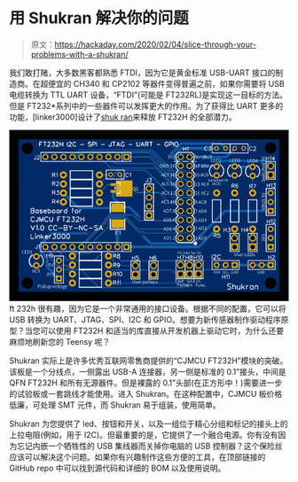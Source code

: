 # 用 Shukran 解决你的问题

> 原文：<https://hackaday.com/2020/02/04/slice-through-your-problems-with-a-shukran/>

我们敢打赌，大多数黑客都熟悉 FTDI，因为它是黄金标准 USB-UART 接口的制造商。在超便宜的 CH340 和 CP2102 等器件变得普遍之前，如果你需要将 USB 电缆转换为 TTL UART 设备，“FTDI”(可能是 FT232RL)是实现这一目标的方法。但是 FT232*系列中的一些器件可以发挥更大的作用。为了获得比 UART 更多的功能，[linker3000]设计了[shuk ran](https://github.com/linker3000/shukran)来释放 FT232H 的全部潜力。

![](img/c4a6472fc807ef45b998736df0b89047.png)ft 232h 很有趣，因为它是一个非常通用的接口设备。根据不同的配置，它可以将 USB 转换为 UART、JTAG、SPI、I2C 和 GPIO。想要为新传感器制作驱动程序原型？当您可以使用 FT232H 和适当的库直接从开发机器上驱动它时，为什么还要麻烦地刷新您的 Teensy 呢？

Shukran 实际上是许多优秀互联网零售商提供的“CJMCU FT232H”模块的突破。该板是一个分线点，一侧露出 USB-A 连接器，另一侧是标准的 0.1”接头，中间是 QFN FT232H 和所有无源器件。但是裸露的 0.1”头部(在正方形中！)需要进一步的试验板或一套跳线才能使用。进入 Shukran。在这种配置中，CJMCU 板价格低廉，可处理 SMT 元件，而 Shukran 易于组装，使用简单。

Shukran 为您提供了 led、按钮和开关，以及一组位于精心分组和标记的接头上的上拉电阻(例如，用于 I2C)。但最重要的是，它提供了一个融合电源。你有没有因为忘记内嵌一个牺牲性的 USB 集线器而关掉你电脑的 USB 控制器？这个保险丝应该可以解决这个问题。如果你有兴趣制作这些方便的工具，在顶部链接的 GitHub repo 中可以找到源代码和详细的 BOM 以及使用说明。